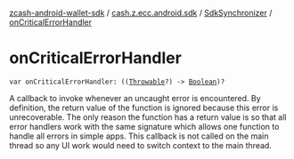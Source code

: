 [zcash-android-wallet-sdk](../../index.md) / [cash.z.ecc.android.sdk](../index.md) / [SdkSynchronizer](index.md) / [onCriticalErrorHandler](./on-critical-error-handler.md)

# onCriticalErrorHandler

`var onCriticalErrorHandler: ((`[`Throwable`](https://kotlinlang.org/api/latest/jvm/stdlib/kotlin/-throwable/index.html)`?) -> `[`Boolean`](https://kotlinlang.org/api/latest/jvm/stdlib/kotlin/-boolean/index.html)`)?`

A callback to invoke whenever an uncaught error is encountered. By definition, the return
value of the function is ignored because this error is unrecoverable. The only reason the
function has a return value is so that all error handlers work with the same signature which
allows one function to handle all errors in simple apps. This callback is not called on the
main thread so any UI work would need to switch context to the main thread.


